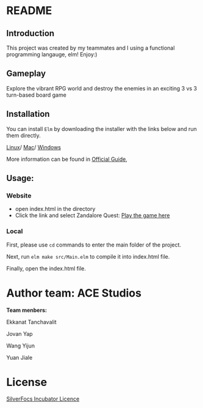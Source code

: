 # README

## Introduction
This project was created by my teammates and I using a functional programming langauge, elm! Enjoy:) 

## Gameplay
Explore the vibrant RPG world and destroy the enemies in an exciting 3 vs 3 turn-based board game

## Installation

You can install `Elm` by downloading the installer with the links below and run them directly.

[Linux](https://github.com/elm/compiler/blob/master/installers/linux/README.md)/
[Mac](https://github.com/elm/compiler/releases/download/0.19.1/installer-for-mac.pkg)/
[Windows](https://github.com/elm/compiler/releases/download/0.19.1/installer-for-windows.exe)

More information can be found in [Official Guide](https://guide.elm-lang.org/install/elm.html), 

## Usage:

### Website
- open index.html in the directory 
- Click the link and select Zandalore Quest: [Play the game here](https://focs.ji.sjtu.edu.cn/silverfocs/project/2022/p2)

### Local 
First, please use ``` cd ``` commands to enter the main folder of the project. 

Next, run ```elm make src/Main.elm``` to compile it into index.html file.

Finally, open the index.html file.


# Author team: **ACE Studios**

**Team menbers:**

Ekkanat Tanchavalit

Jovan Yap

Wang Yijun

Yuan Jiale

# License 
[SilverFocs Incubator Licence](https://focs.ji.sjtu.edu.cn/silverfocs/markdown/license)
